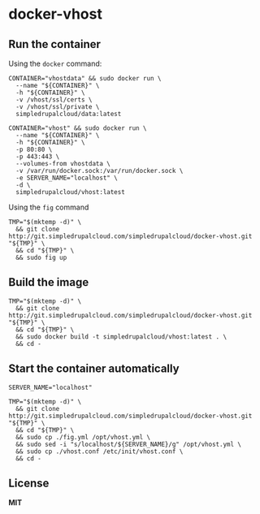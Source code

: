 # docker-vhost

## Run the container

Using the `docker` command:

    CONTAINER="vhostdata" && sudo docker run \
      --name "${CONTAINER}" \
      -h "${CONTAINER}" \
      -v /vhost/ssl/certs \
      -v /vhost/ssl/private \
      simpledrupalcloud/data:latest
 
    CONTAINER="vhost" && sudo docker run \
      --name "${CONTAINER}" \
      -h "${CONTAINER}" \
      -p 80:80 \
      -p 443:443 \
      --volumes-from vhostdata \
      -v /var/run/docker.sock:/var/run/docker.sock \
      -e SERVER_NAME="localhost" \
      -d \
      simpledrupalcloud/vhost:latest

Using the `fig` command

    TMP="$(mktemp -d)" \
      && git clone http://git.simpledrupalcloud.com/simpledrupalcloud/docker-vhost.git "${TMP}" \
      && cd "${TMP}" \
      && sudo fig up

## Build the image

    TMP="$(mktemp -d)" \
      && git clone http://git.simpledrupalcloud.com/simpledrupalcloud/docker-vhost.git "${TMP}" \
      && cd "${TMP}" \
      && sudo docker build -t simpledrupalcloud/vhost:latest . \
      && cd -

## Start the container automatically

    SERVER_NAME="localhost"

    TMP="$(mktemp -d)" \
      && git clone http://git.simpledrupalcloud.com/simpledrupalcloud/docker-vhost.git "${TMP}" \
      && cd "${TMP}" \
      && sudo cp ./fig.yml /opt/vhost.yml \
      && sudo sed -i "s/localhost/${SERVER_NAME}/g" /opt/vhost.yml \
      && sudo cp ./vhost.conf /etc/init/vhost.conf \
      && cd -

## License

**MIT**
